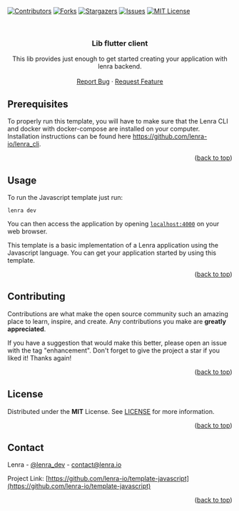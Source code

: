 <div id="top"></div>
<!--
*** This README was created with https://github.com/othneildrew/Best-README-Template
-->



<!-- PROJECT SHIELDS -->
[![Contributors][contributors-shield]][contributors-url]
[![Forks][forks-shield]][forks-url]
[![Stargazers][stars-shield]][stars-url]
[![Issues][issues-shield]][issues-url]
[![MIT License][license-shield]][license-url]



<!-- PROJECT LOGO -->
<br />
<div align="center">

<h3 align="center">Lib flutter client</h3>

  <p align="center">
    This lib provides just enough to get started creating your application with lenra backend.
    <br />
    <br />
    <a href="https://github.com/lenra-io/template-javascript/issues">Report Bug</a>
    ·
    <a href="https://github.com/lenra-io/template-javascript/issues">Request Feature</a>
  </p>
</div>




<!-- GETTING STARTED -->

## Prerequisites

To properly run this template, you will have to make sure that the Lenra CLI and docker with docker-compose are installed on your computer.
Installation instructions can be found here https://github.com/lenra-io/lenra_cli.

<p align="right">(<a href="#top">back to top</a>)</p>


<!-- USAGE EXAMPLES -->
## Usage

To run the Javascript template just run:
```console
lenra dev
```

You can then access the application by opening [`localhost:4000`](http://localhost:4000) on your web browser.

This template is a basic implementation of a Lenra application using the Javascript language. You can get your application started by using this template.

<p align="right">(<a href="#top">back to top</a>)</p>


<!-- CONTRIBUTING -->
## Contributing

Contributions are what make the open source community such an amazing place to learn, inspire, and create. Any contributions you make are **greatly appreciated**.

If you have a suggestion that would make this better, please open an issue with the tag "enhancement".
Don't forget to give the project a star if you liked it! Thanks again!

<p align="right">(<a href="#top">back to top</a>)</p>



<!-- LICENSE -->
## License

Distributed under the **MIT** License. See [LICENSE](./LICENSE) for more information.

<p align="right">(<a href="#top">back to top</a>)</p>



<!-- CONTACT -->
## Contact

Lenra - [@lenra_dev](https://twitter.com/lenra_dev) - contact@lenra.io

Project Link: [https://github.com/lenra-io/template-javascript](https://github.com/lenra-io/template-javascript)

<p align="right">(<a href="#top">back to top</a>)</p>


<!-- MARKDOWN LINKS & IMAGES -->
<!-- https://www.markdownguide.org/basic-syntax/#reference-style-links -->
[contributors-shield]: https://img.shields.io/github/contributors/lenra-io/template-javascript.svg?style=for-the-badge
[contributors-url]: https://github.com/lenra-io/template-javascript/graphs/contributors
[forks-shield]: https://img.shields.io/github/forks/lenra-io/template-javascript.svg?style=for-the-badge
[forks-url]: https://github.com/lenra-io/template-javascript/network/members
[stars-shield]: https://img.shields.io/github/stars/lenra-io/template-javascript.svg?style=for-the-badge
[stars-url]: https://github.com/lenra-io/template-javascript/stargazers
[issues-shield]: https://img.shields.io/github/issues/lenra-io/template-javascript.svg?style=for-the-badge
[issues-url]: https://github.com/lenra-io/template-javascript/issues
[license-shield]: https://img.shields.io/github/license/lenra-io/template-javascript.svg?style=for-the-badge
[license-url]: https://github.com/lenra-io/template-javascript/blob/master/LICENSE
